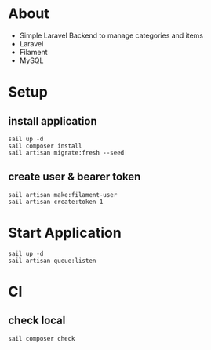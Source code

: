 # About
* Simple Laravel Backend to manage categories and items
* Laravel
* Filament
* MySQL

# Setup
## install application
```shell
sail up -d
sail composer install
sail artisan migrate:fresh --seed
```
## create user & bearer token
```shell
sail artisan make:filament-user
sail artisan create:token 1
```

# Start Application
```
sail up -d
sail artisan queue:listen
```

# CI
## check local
```shell
sail composer check
```
